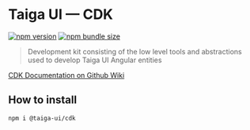 # Taiga UI — CDK

[![npm version](https://img.shields.io/npm/v/@taiga-ui/cdk.svg)](https://npmjs.com/package/@tinkoff/ng-polymorpheus)
[![npm bundle size](https://img.shields.io/bundlephobia/minzip/@taiga-ui/cdk)](https://bundlephobia.com/result?p=@taiga-ui/cdk)

> Development kit consisting of the low level tools and abstractions used to develop Taiga UI Angular entities

[CDK Documentation on Github Wiki](https://github.com/TinkoffCreditSystems/taiga-ui/wiki/CDK)

## How to install

```
npm i @taiga-ui/cdk
```
